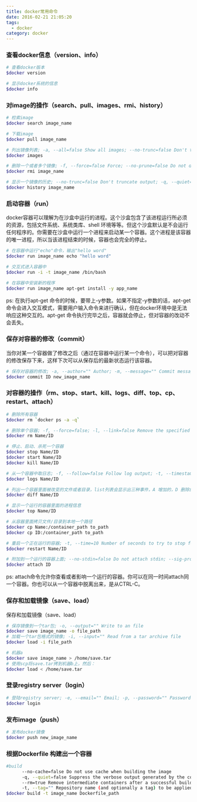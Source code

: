 ```yaml
---
title: docker常用命令
date: 2016-02-21 21:05:20
tags:
  - docker
category: docker
---
```


### 查看docker信息（version、info）

``` bash
# 查看docker版本  
$docker version  

# 显示docker系统的信息  
$docker info
```

### 对image的操作（search、pull、images、rmi、history）

``` bash
# 检索image  
$docker search image_name  

# 下载image  
$docker pull image_name  

# 列出镜像列表; -a, --all=false Show all images; --no-trunc=false Don't truncate output; -q, --quiet=false Only show numeric IDs  
$docker images  

# 删除一个或者多个镜像; -f, --force=false Force; --no-prune=false Do not delete untagged parents  
$docker rmi image_name  

# 显示一个镜像的历史; --no-trunc=false Don't truncate output; -q, --quiet=false Only show numeric IDs  
$docker history image_name
```

<!-- more -->

### 启动容器（run）

docker容器可以理解为在沙盒中运行的进程。这个沙盒包含了该进程运行所必须的资源，包括文件系统、系统类库、shell 环境等等。但这个沙盒默认是不会运行任何程序的。你需要在沙盒中运行一个进程来启动某一个容器。这个进程是该容器的唯一进程，所以当该进程结束的时候，容器也会完全的停止。

``` bash
# 在容器中运行"echo"命令，输出"hello word"  
$docker run image_name echo "hello word"  

# 交互式进入容器中  
$docker run -i -t image_name /bin/bash  

# 在容器中安装新的程序  
$docker run image_name apt-get install -y app_name  
```
ps: 在执行apt-get 命令的时候，要带上-y参数。如果不指定-y参数的话，apt-get命令会进入交互模式，需要用户输入命令来进行确认，但在docker环境中是无法响应这种交互的。apt-get 命令执行完毕之后，容器就会停止，但对容器的改动不会丢失。

### 保存对容器的修改（commit）

当你对某一个容器做了修改之后（通过在容器中运行某一个命令），可以把对容器的修改保存下来，这样下次可以从保存后的最新状态运行该容器。

``` bash
# 保存对容器的修改; -a, --author="" Author; -m, --message="" Commit message  
$docker commit ID new_image_name
```
### 对容器的操作（rm、stop、start、kill、logs、diff、top、cp、restart、attach）

``` bash
# 删除所有容器  
$docker rm `docker ps -a -q`  

# 删除单个容器; -f, --force=false; -l, --link=false Remove the specified link and not the underlying container; -v, --volumes=false Remove the volumes associated to the container  
$docker rm Name/ID  

# 停止、启动、杀死一个容器  
$docker stop Name/ID  
$docker start Name/ID  
$docker kill Name/ID  

# 从一个容器中取日志; -f, --follow=false Follow log output; -t, --timestamps=false Show timestamps  
$docker logs Name/ID  

# 列出一个容器里面被改变的文件或者目录，list列表会显示出三种事件，A 增加的，D 删除的，C 被改变的  
$docker diff Name/ID  

# 显示一个运行的容器里面的进程信息  
$docker top Name/ID  

# 从容器里面拷贝文件/目录到本地一个路径  
$docker cp Name:/container_path to_path  
$docker cp ID:/container_path to_path  

# 重启一个正在运行的容器; -t, --time=10 Number of seconds to try to stop for before killing the container, Default=10  
$docker restart Name/ID  

# 附加到一个运行的容器上面; --no-stdin=false Do not attach stdin; --sig-proxy=true Proxify all received signal to the process  
$docker attach ID
```
ps: attach命令允许你查看或者影响一个运行的容器。你可以在同一时间attach同一个容器。你也可以从一个容器中脱离出来，是从CTRL-C。

### 保存和加载镜像（save、load）

保存和加载镜像（save、load）

``` bash
# 保存镜像到一个tar包; -o, --output="" Write to an file  
$docker save image_name -o file_path  
# 加载一个tar包格式的镜像; -i, --input="" Read from a tar archive file  
$docker load -i file_path  

# 机器a  
$docker save image_name > /home/save.tar  
# 使用scp将save.tar拷到机器b上，然后：  
$docker load < /home/save.tar
```
### 登录registry server（login）

``` bash
# 登陆registry server; -e, --email="" Email; -p, --password="" Password; -u, --username="" Username  
$docker login
```

### 发布image（push）

``` bash
# 发布docker镜像  
$docker push new_image_name
```

### 根据Dockerfile 构建出一个容器

``` bash
#build  
      --no-cache=false Do not use cache when building the image  
      -q, --quiet=false Suppress the verbose output generated by the containers  
      --rm=true Remove intermediate containers after a successful build  
      -t, --tag="" Repository name (and optionally a tag) to be applied to the resulting image in case of success  
$docker build -t image_name Dockerfile_path
```
